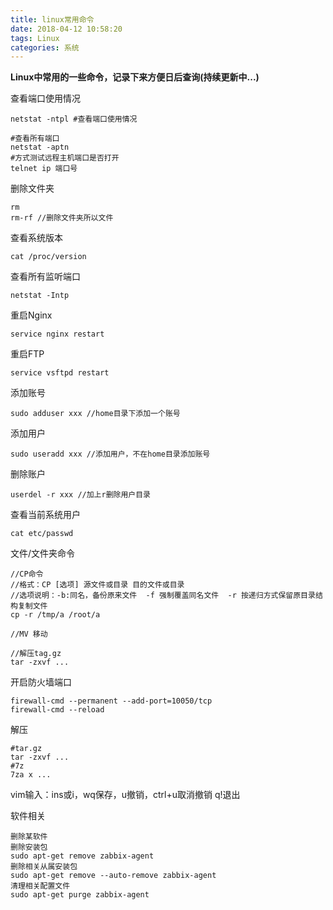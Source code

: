 ```yaml
---
title: linux常用命令
date: 2018-04-12 10:58:20
tags: Linux
categories: 系统
---
```


**Linux中常用的一些命令，记录下来方便日后查询(持续更新中...)**

<!-- more -->

查看端口使用情况
```
netstat -ntpl #查看端口使用情况

#查看所有端口
netstat -aptn
#方式测试远程主机端口是否打开
telnet ip 端口号 
```

删除文件夹
```
rm
rm-rf //删除文件夹所以文件  
```
查看系统版本
```
cat /proc/version
```
查看所有监听端口
```
netstat -Intp
```
重启Nginx
```
service nginx restart
```
重启FTP
```
service vsftpd restart
```
添加账号
```
sudo adduser xxx //home目录下添加一个账号
```
添加用户
```
sudo useradd xxx //添加用户，不在home目录添加账号
```
删除账户
```
userdel -r xxx //加上r删除用户目录
```
查看当前系统用户
```
cat etc/passwd
```
文件/文件夹命令
```
//CP命令
//格式：CP [选项] 源文件或目录 目的文件或目录
//选项说明：-b:同名，备份原来文件  -f 强制覆盖同名文件  -r 按递归方式保留原目录结构复制文件
cp -r /tmp/a /root/a

//MV 移动

//解压tag.gz
tar -zxvf ...

```

开启防火墙端口

```
firewall-cmd --permanent --add-port=10050/tcp 
firewall-cmd --reload
```

解压

```
#tar.gz
tar -zxvf ...
#7z
7za x ...
```

vim输入：ins或i，wq保存，u撤销，ctrl+u取消撤销 q!退出

软件相关

```
删除某软件
删除安装包
sudo apt-get remove zabbix-agent
删除相关从属安装包
sudo apt-get remove --auto-remove zabbix-agent
清理相关配置文件
sudo apt-get purge zabbix-agent
```

